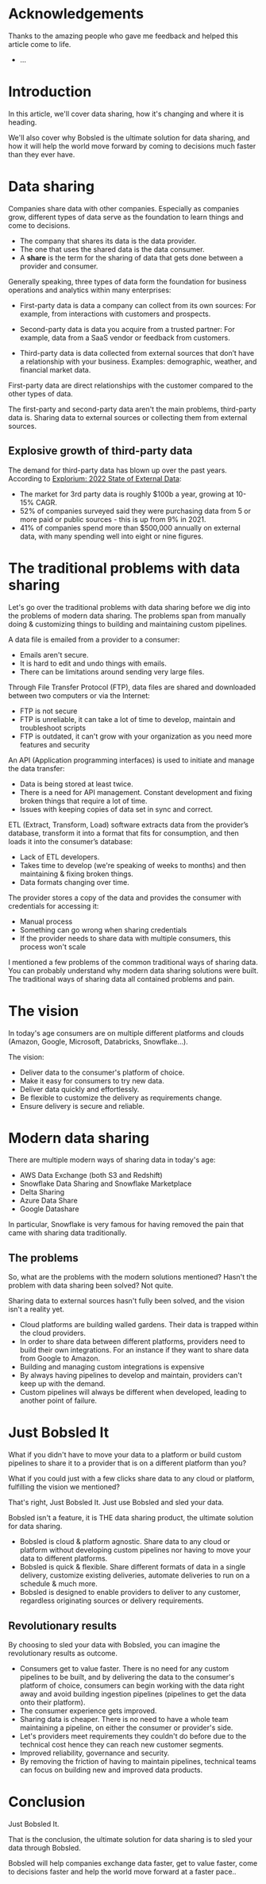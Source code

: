 # Acknowledgements

Thanks to the amazing people who gave me feedback and helped this article come to life.

- ...

# Introduction

In this article, we'll cover data sharing, how it's changing and where it is heading.

We'll also cover why Bobsled is the ultimate solution for data sharing, and how it will help the world move forward by coming to decisions much faster than they ever have.

# Data sharing

Companies share data with other companies. Especially as companies grow, different types of data serve as the foundation to learn things and come to decisions.

- The company that shares its data is the data provider.
- The one that uses the shared data is the data consumer.
- A **share** is the term for the sharing of data that gets done between a provider and consumer.

Generally speaking, three types of data form the foundation for business operations and analytics within many enterprises:

- First-party data is data a company can collect from its own sources: For example, from interactions with customers and prospects.

- Second-party data is data you acquire from a trusted partner: For example, data from a SaaS vendor or feedback from customers.

- Third-party data is data collected from external sources that don’t have a relationship with your business. Examples: demographic, weather, and financial market data.

First-party data are direct relationships with the customer compared to the other types of data.

The first-party and second-party data aren't the main problems, third-party data is. Sharing data to external sources or collecting them from external sources.

## Explosive growth of third-party data

The demand for third-party data has blown up over the past years. According to [Explorium: 2022 State of External Data](https://www.explorium.ai/blog/2022-state-of-external-data-procurement/):

- The market for 3rd party data is roughly $100b a year, growing at
  10-15% CAGR.
- 52% of companies surveyed said they were purchasing data from 5 or
  more paid or public sources - this is up from 9% in 2021.
- 41% of companies spend more than $500,000 annually on external
  data, with many spending well into eight or nine figures.

# The traditional problems with data sharing

Let's go over the traditional problems with data sharing before we dig into the problems of modern data sharing. The problems span from manually doing & customizing things to building and maintaining custom pipelines.

A data file is emailed from a provider to a consumer:

- Emails aren't secure.
- It is hard to edit and undo things with emails.
- There can be limitations around sending very large files.

Through File Transfer Protocol (FTP), data files are shared and downloaded between two computers or via the Internet:

- FTP is not secure
- FTP is unreliable, it can take a lot of time to develop, maintain and troubleshoot scripts
- FTP is outdated, it can't grow with your organization as you need more features and security

An API (Application programming interfaces) is used to initiate and manage the data transfer:

- Data is being stored at least twice.
- There is a need for API management. Constant development and fixing broken things that require a lot of time.
- Issues with keeping copies of data set in sync and correct.

ETL (Extract, Transform, Load) software extracts data from the provider’s database, transform it into a format that fits for consumption, and then loads it into the consumer’s database:

- Lack of ETL developers.
- Takes time to develop (we're speaking of weeks to months) and then maintaining & fixing broken things.
- Data formats changing over time.

The provider stores a copy of the data and provides the consumer with credentials for accessing it:

- Manual process
- Something can go wrong when sharing credentials
- If the provider needs to share data with multiple consumers, this process won't scale

I mentioned a few problems of the common traditional ways of sharing data. You can probably understand why modern data sharing solutions were built. The traditional ways of sharing data all contained problems and pain.

# The vision

In today's age consumers are on multiple different platforms and clouds (Amazon, Google, Microsoft, Databricks, Snowflake...).

The vision:

- Deliver data to the consumer's platform of choice.
- Make it easy for consumers to try new data.
- Deliver data quickly and effortlessly.
- Be flexible to customize the delivery as requirements change.
- Ensure delivery is secure and reliable.

# Modern data sharing

There are multiple modern ways of sharing data in today's age:

- AWS Data Exchange (both S3 and Redshift)
- Snowflake Data Sharing and Snowflake Marketplace
- Delta Sharing
- Azure Data Share
- Google Datashare

In particular, Snowflake is very famous for having removed the pain that came with sharing data traditionally.

## The problems

So, what are the problems with the modern solutions mentioned? Hasn't the problem with data sharing been solved? Not quite.

Sharing data to external sources hasn't fully been solved, and the vision isn't a reality yet.

- Cloud platforms are building walled gardens. Their data is trapped within the cloud providers.
- In order to share data between different platforms, providers need to build their own integrations. For an instance if they want to share data from Google to Amazon.
- Building and managing custom integrations is expensive
- By always having pipelines to develop and maintain, providers can't keep up with the demand.
- Custom pipelines will always be different when developed, leading to another point of failure.

# Just Bobsled It

What if you didn't have to move your data to a platform or build custom pipelines to share it to a provider that is on a different platform than you?

What if you could just with a few clicks share data to any cloud or platform, fulfilling the vision we mentioned?

That's right, Just Bobsled It. Just use Bobsled and sled your data.

Bobsled isn't a feature, it is THE data sharing product, the ultimate solution for data sharing.

- Bobsled is cloud & platform agnostic. Share data to any cloud or platform without developing custom pipelines nor having to move your data to different platforms.
- Bobsled is quick & flexible. Share different formats of data in a single delivery, customize existing deliveries, automate deliveries to run on a schedule & much more.
- Bobsled is designed to enable providers to deliver to any customer, regardless originating sources or delivery requirements.

## Revolutionary results

By choosing to sled your data with Bobsled, you can imagine the revolutionary results as outcome.

- Consumers get to value faster. There is no need for any custom pipelines to be built, and by delivering the data to the consumer's platform of choice, consumers can begin working with the data right away and avoid building ingestion pipelines (pipelines to get the data onto their platform).
- The consumer experience gets improved.
- Sharing data is cheaper. There is no need to have a whole team maintaining a pipeline, on either the consumer or provider's side.
- Let's providers meet requirements they couldn't do before due to the technical cost hence they can reach new customer segments.
- Improved reliability, governance and security.
- By removing the friction of having to maintain pipelines, technical teams can focus on building new and improved data products.

# Conclusion

Just Bobsled It.

That is the conclusion, the ultimate solution for data sharing is to sled your data through Bobsled.

Bobsled will help companies exchange data faster, get to value faster, come to decisions faster and help the world move forward at a faster pace..
